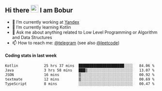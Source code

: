 ## Hi there <img src="https://media.giphy.com/media/hvRJCLFzcasrR4ia7z/giphy.gif" width="25px" height="25px"> I am Bobur

- 💼 I’m currently working at [Yandex](https://yandex.ru/)
- 🌱 I’m currently learning Kotlin
- 💬 Ask me about anything related to Low Level Programming or Algorithm and Data Structures
- 📫 How to reach me: [@telegram](https://t.me/octoant) (see also [@leetcode](https://leetcode.com/octoant/))    

#### Coding stats in last week

<!--START_SECTION:waka-->

```txt
Kotlin            25 hrs 37 mins  █████████████████████░░░░   84.06 %
Java              3 hrs 58 mins   ███▒░░░░░░░░░░░░░░░░░░░░░   13.07 %
JSON              16 mins         ▒░░░░░░░░░░░░░░░░░░░░░░░░   00.92 %
textmate          12 mins         ▒░░░░░░░░░░░░░░░░░░░░░░░░   00.69 %
TypeScript        8 mins          ░░░░░░░░░░░░░░░░░░░░░░░░░   00.47 %
```

<!--END_SECTION:waka-->
